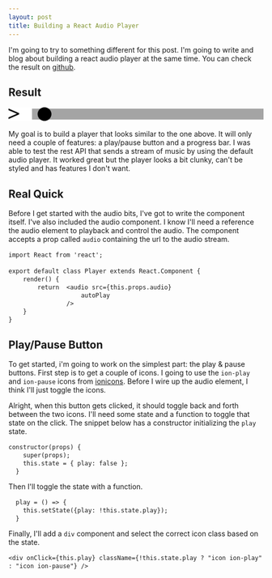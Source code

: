 ```yaml
---
layout: post
title: Building a React Audio Player
---
```


I'm going to try to something different for this post. I'm going to write and blog about building a react audio player at the same time. You can check the result on [github](https://github.com/maestroh/streamer).

## Result
![Player](/img/player.png)

My goal is to build a player that looks similar to the one above. It will only need a couple of features: a play/pause button and a progress bar. I was able to test the rest API that sends a stream of music by using the default audio player. It worked great but the player looks a bit clunky, can't be styled and has features I don't want.

## Real Quick
Before I get started with the audio bits, I've got to write the component itself. I've also included the audio component. I know I'll need a reference the audio element to playback and control the audio. The component accepts a prop called `audio` containing the url to the audio stream.

```
import React from 'react';

export default class Player extends React.Component {
    render() {
        return  <audio src={this.props.audio}
                    autoPlay
                />
    }
}
```

## Play/Pause Button
To get started, i'm going to work on the simplest part: the play & pause buttons. First step is to get a couple of icons. I going to use the `ion-play` and `ion-pause` icons from [ionicons](http://http://ionicons.com/). Before I wire up the audio element, I think I'll just toggle the icons.

Alright, when this button gets clicked, it should toggle back and forth between the two icons. I'll need some state and a function to toggle that state on the click. The snippet below has a constructor initializing the `play` state.

```
constructor(props) {
    super(props);
    this.state = { play: false };
  }
```
Then I'll toggle the state with a function.

```
  play = () => {
    this.setState({play: !this.state.play});
  }
```
Finally, I'll add a `div` component and select the correct icon class based on the state.

```
<div onClick={this.play} className={!this.state.play ? "icon ion-play" : "icon ion-pause"} />
```
